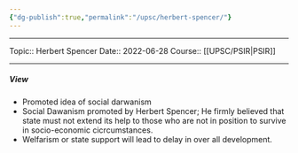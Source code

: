```yaml
---
{"dg-publish":true,"permalink":"/upsc/herbert-spencer/"}
---
```


----
Topic:: Herbert Spencer
Date:: 2022-06-28
Course:: [[UPSC/PSIR\|PSIR]] 

----
##### View
- Promoted idea of social darwanism 
- Social Dawanism promoted by Herbert Spencer; He firmly believed that state must not extend its help to those who are not in position to survive in socio-economic cicrcumstances. 
- Welfarism or state support will lead to delay in over all development. 
